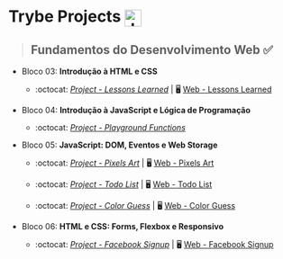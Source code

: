 # Trybe Projects <img align="center" alt="Js" height="30" width="30" src="https://scontent.fcgh24-1.fna.fbcdn.net/v/t1.6435-9/129351852_2818690001753270_85015407846271114_n.jpg?_nc_cat=104&ccb=1-5&_nc_sid=09cbfe&_nc_ohc=tfLU1xaTn3sAX-Ruhdi&_nc_ht=scontent.fcgh24-1.fna&oh=00_AT_ONAacPaQaVgYEDwZ6uN-6BJVveyEybKBI6q9NMKXB2Q&oe=6253555C">



>## Fundamentos do Desenvolvimento Web :white_check_mark:

- Bloco 03: **Introdução à HTML e CSS**
    - :octocat: *[Project - Lessons Learned](/I-Fundamentos-Desenvolvimento-Web/sd-09-project-lessons-learned/)* | :desktop_computer: [Web - Lessons Learned](https://cleber-teixeira.github.io/projetos/lessons-learned/)


- Bloco 04: **Introdução à JavaScript e Lógica de Programação**
    - :octocat: *[Project - Playground Functions](/I-Fundamentos-Desenvolvimento-Web/sd-09-project-playground-functions)*


- Bloco 05: **JavaScript: DOM, Eventos e Web Storage**
    - :octocat: *[Project - Pixels Art](/I-Fundamentos-Desenvolvimento-Web/sd-09-project-pixels-art)* | :desktop_computer: [Web - Pixels Art](https://cleber-teixeira.github.io/projetos/pixels-art/)

    - :octocat: *[Project - Todo List](/I-Fundamentos-Desenvolvimento-Web/sd-09-project-todo-list/)* | :desktop_computer: [Web - Todo List](https://cleber-teixeira.github.io/projetos/todo-list/)

    - :octocat: *[Project - Color Guess](https://github.com/cleber-teixeira/sd-09-project-color-guess)* | :desktop_computer: [Web - Color Guess](https://cleber-teixeira.github.io/projetos/color-guess/)

- Bloco 06: **HTML e CSS: Forms, Flexbox e Responsivo**
  - :octocat: *[Project - Facebook Signup](https://github.com/cleber-teixeira/sd-09-project-facebook-signup)* | :desktop_computer: [Web - Facebook Signup](https://cleber-teixeira.github.io/projetos/facebook-signup/)
